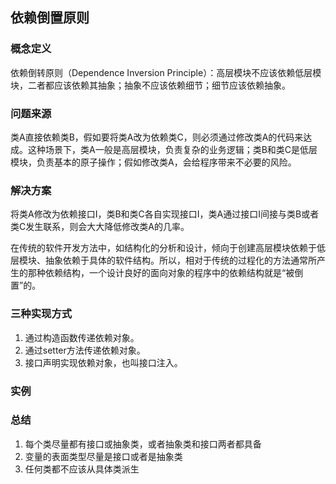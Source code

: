 ## 依赖倒置原则
### 概念定义 
依赖倒转原则（Dependence Inversion Principle）：高层模块不应该依赖低层模块，二者都应该依赖其抽象；抽象不应该依赖细节；细节应该依赖抽象。

### 问题来源
类A直接依赖类B，假如要将类A改为依赖类C，则必须通过修改类A的代码来达成。这种场景下，类A一般是高层模块，负责复杂的业务逻辑；类B和类C是低层模块，负责基本的原子操作；假如修改类A，会给程序带来不必要的风险。

### 解决方案 
将类A修改为依赖接口I，类B和类C各自实现接口I，类A通过接口I间接与类B或者类C发生联系，则会大大降低修改类A的几率。

在传统的软件开发方法中，如结构化的分析和设计，倾向于创建高层模块依赖于低层模块、抽象依赖于具体的软件结构。所以，相对于传统的过程化的方法通常所产生的那种依赖结构，一个设计良好的面向对象的程序中的依赖结构就是“被倒置”的。 

### 三种实现方式
1. 通过构造函数传递依赖对象。
2. 通过setter方法传递依赖对象。
3. 接口声明实现依赖对象，也叫接口注入。

### 实例


### 总结
1. 每个类尽量都有接口或抽象类，或者抽象类和接口两者都具备
2. 变量的表面类型尽量是接口或者是抽象类
3. 任何类都不应该从具体类派生
